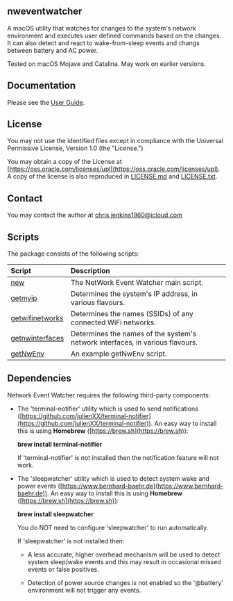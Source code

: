 ## nweventwatcher

A macOS utility that watches for changes to the system's network environment and executes user defined commands based on the changes. It can also detect and react to wake-from-sleep events and changs between battery and AC power.

Tested on macOS Mojave and Catalina. May work on earlier versions.

## Documentation
Please see the [User Guide](./UserGuide.md).

## License

You may not use the identified files except in compliance with the Universal Permissive License, Version 1.0 (the "License.")

You may obtain a copy of the License at [https://oss.oracle.com/licenses/upl](https://oss.oracle.com/licenses/upl).  A copy of the license is also reproduced in [LICENSE.md](./LICENSE.md) and [LICENSE.txt](./LICENSE.txt).

## Contact

You may contact the author at chris.jenkins1960@icloud.com 

## Scripts

The package consists of the following scripts:

| Script | Description  |
| :----- | :----------- |
| [new](./new) | The NetWork Event Watcher main script. |
| [getmyip](./getmyip) | Determines the system's IP address, in various flavours. |
| [getwifinetworks](./getwifinetworks) | Determines the names (SSIDs) of any connected WiFi networks. |
| [getnwinterfaces](./getnwinterfaces) | Determines the names of the system's network interfaces, in various flavours. |
| [getNwEnv](./getNwEnv) | An example getNwEnv script. |

## Dependencies

Network Event Watcher requires the following third-party components:

- The 'terminal-notifier' utility which is used to send notifications
  ([https://github.com/julienXX/terminal-notifier](https://github.com/julienXX/terminal-notifier)). An easy way to
  install this is using **Homebrew** ([https://brew.sh](https://brew.sh)):

  **brew install terminal-notifier**

  If 'terminal-notifier' is not installed then the notification
  feature will not work.

- The 'sleepwatcher' utility which is used to detect system wake
  and power events ([https://www.bernhard-baehr.de](https://www.bernhard-baehr.de)). An easy way to
  install this is using **Homebrew** ([https://brew.sh](https://brew.sh)):

  **brew install sleepwatcher**

  You do NOT need to configure 'sleepwatcher' to run automatically.

  If 'sleepwatcher' is not installed then:

  - A less accurate, higher overhead mechanism will be used to detect
    system sleep/wake events and this may result in occasional missed
    events or false positives.

  - Detection of power source changes is not enabled so the '@battery'
    environment will not trigger any events.

